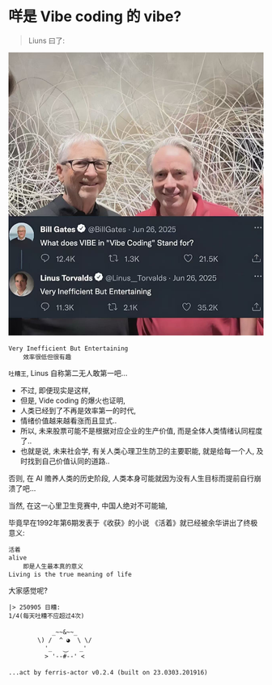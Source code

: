 # 咩是 Vibe coding 的 vibe?

> Liuns 曰了:

![](20250905-vibe101coding-liuns.jpg)


    Very Inefficient But Entertaining
        效率很低但很有趣

`吐糟王`, Linus 自称第二无人敢第一吧...

- 不过, 即便现实是这样,
- 但是, Vide coding 的爆火也证明,
- 人类已经到了不再是效率第一的时代,
- 情绪价值越来越看涨而且显式..
- 所以, 未来股票可能不是根据对应企业的生产价值, 而是全体人类情绪认同程度了..
- 也就是说, 未来社会学, 有关人类心理卫生防卫的主要职能, 就是给每一个人, 及时找到自己价值认同的道路..


否则, 在 AI 赡养人类的历史阶段, 人类本身可能就因为没有人生目标而提前自行崩溃了吧...

当然, 在这一心里卫生竞赛中, 中国人绝对不可能输,

毕竟早在1992年第6期发表于《收获》的小说 《活着》就已经被余华讲出了终极意义:

    活着
    alive
        即是人生最本真的意义
    Living is the true meaning of life

大家感觉呢?


```
|> 250905 日糟:
1/4(每天吐糟不应超过4次)

            _~~&~~_
        \) /  ^ ◕  \ \/
          '_   ⏝   _'
          > '--#--' <

...act by ferris-actor v0.2.4 (built on 23.0303.201916)
```
